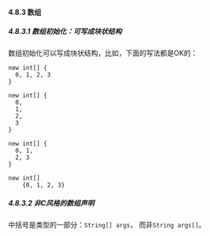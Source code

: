 #### 4.8.3 数组

##### 4.8.3.1 数组初始化：可写成块状结构

数组初始化可以写成块状结构，比如，下面的写法都是OK的：

    new int[] {
      0, 1, 2, 3
    }

    new int[] {
      0,
      1,
      2,
      3
    }

    new int[] {
      0, 1,
      2, 3
    }

    new int[]
        {0, 1, 2, 3}

##### 4.8.3.2 非C风格的数组声明

中括号是类型的一部分：`String[] args`， 而非`String args[]`。


